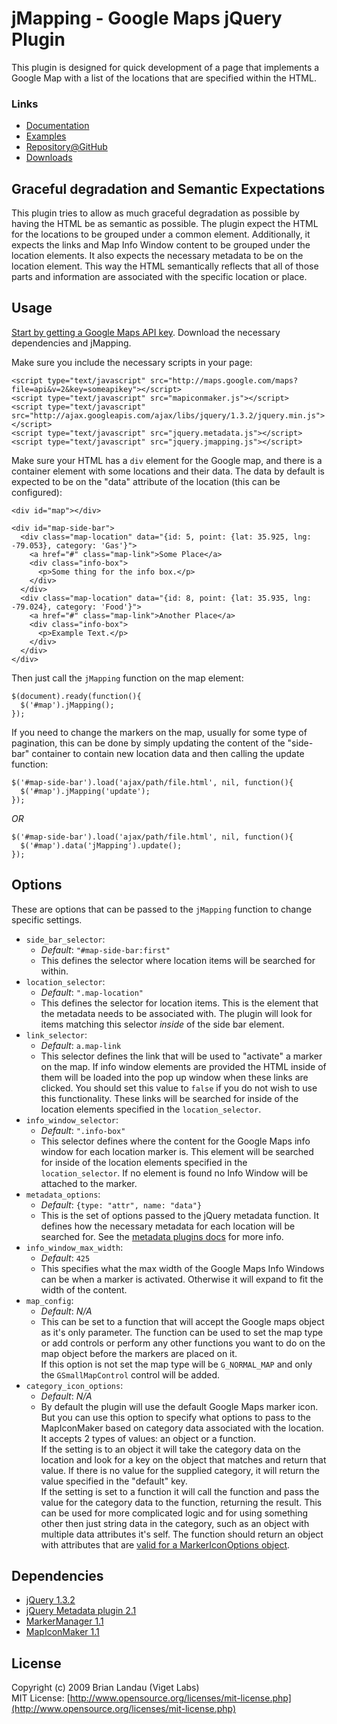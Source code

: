 jMapping - Google Maps jQuery Plugin
=====================================

This plugin is designed for quick development of a page that implements 
a Google Map with a list of the locations that are specified within the HTML.


### Links

* [Documentation](http://vigetlabs.github.com/jmapping/ "jMapping Documentation")
* [Examples](http://vigetlabs.github.com/jmapping/examples/ "jMapping: Examples")
* [Repository@GitHub](http://github.com/vigetlabs/jmapping)
* [Downloads](http://wiki.github.com/vigetlabs/jmapping/downloads)


Graceful degradation and Semantic Expectations
-----------------------------------------------

This plugin tries to allow as much graceful degradation as possible by having the HTML be as semantic as possible.
The plugin expect the HTML for the locations to be grouped under a common element.
Additionally, it expects the links and Map Info Window content to be grouped under the location elements.
It also expects the necessary metadata to be on the location element.
This way the HTML semantically reflects that all of those parts and information are associated with the specific location or place.


Usage
------

[Start by getting a Google Maps API key](http://code.google.com/apis/maps/signup.html).
Download the necessary dependencies and jMapping.

Make sure you include the necessary scripts in your page:

    <script type="text/javascript" src="http://maps.google.com/maps?file=api&v=2&key=someapikey"></script>
    <script type="text/javascript" src="mapiconmaker.js"></script>
    <script type="text/javascript" src="http://ajax.googleapis.com/ajax/libs/jquery/1.3.2/jquery.min.js"></script>
    <script type="text/javascript" src="jquery.metadata.js"></script>
    <script type="text/javascript" src="jquery.jmapping.js"></script>

Make sure your HTML has a `div` element for the Google map, and there is a container element with some locations and their data. The data by default is expected to be on the "data" attribute of the location (this can be configured):

    <div id="map"></div>
    
    <div id="map-side-bar">
      <div class="map-location" data="{id: 5, point: {lat: 35.925, lng: -79.053}, category: 'Gas'}">
        <a href="#" class="map-link">Some Place</a>
        <div class="info-box">
          <p>Some thing for the info box.</p>
        </div>
      </div>
      <div class="map-location" data="{id: 8, point: {lat: 35.935, lng: -79.024}, category: 'Food'}">
        <a href="#" class="map-link">Another Place</a>
        <div class="info-box">
          <p>Example Text.</p>
        </div>
      </div>
    </div>

Then just call the `jMapping` function on the map element:

    $(document).ready(function(){
      $('#map').jMapping();
    });


If you need to change the markers on the map, usually for some type of pagination, this can be done by simply updating the content of the "side-bar" container to contain new location data and then calling the update function:

    $('#map-side-bar').load('ajax/path/file.html', nil, function(){
      $('#map').jMapping('update');
    });

*OR*

    $('#map-side-bar').load('ajax/path/file.html', nil, function(){
      $('#map').data('jMapping').update();
    });


Options
--------

These are options that can be passed to the `jMapping` function to change specific settings.


* `side_bar_selector`:
  * *Default*: `"#map-side-bar:first"`
  * This defines the selector where location items will be searched for within.
* `location_selector`:
  * *Default*: `".map-location"`
  * This defines the selector for location items. This is the element that the metadata
    needs to be associated with. The plugin will look for items matching this selector *inside* of the side bar element.
* `link_selector`:
  * *Default*: `a.map-link`
  * This selector defines the link that will be used to "activate" a marker on the map. 
    If info window elements are provided the HTML inside of them will be loaded into 
    the pop up window when these links are clicked. You should set this value to `false`
    if you do not wish to use this functionality.
    These links will be searched for inside of the location elements specified in the `location_selector`.
* `info_window_selector`:
  * *Default*: `".info-box"`
  * This selector defines where the content for the Google Maps info window for each location marker is.
    This element will be searched for inside of the location elements specified in the `location_selector`.
    If no element is found no Info Window will be attached to the marker.
* `metadata_options`:
  * *Default*: `{type: "attr", name: "data"}`
  * This is the set of options passed to the jQuery metadata function. It defines how the necessary
    metadata for each location will be searched for.
    See the [metadata plugins docs](http://docs.jquery.com/Plugins/Metadata/metadata#toptions) for more info.
* `info_window_max_width`:
  * *Default*: `425`
  * This specifies what the max width of the Google Maps Info Windows can be when a marker is activated.
    Otherwise it will expand to fit the width of the content.
* `map_config`:
  * *Default*: *N/A*
  * This can be set to a function that will accept the Google maps object as it's only parameter.
    The function can be used to set the map type or add controls or perform any other functions you
    want to do on the map object before the markers are placed on it.  
    If this option is not set the map type will be `G_NORMAL_MAP` and only the `GSmallMapControl`
    control will be added.
* `category_icon_options`:
  * *Default*: *N/A*
  * By default the plugin will use the default Google Maps marker icon. But you can use this option
    to specify what options to pass to the MapIconMaker based on category data associated with the location.
    It accepts 2 types of values: an object or a function.  
    If the setting is to an object it will take the category data on the location and look for a key on the object
    that matches and return that value. If there is no value for the supplied category, it will return
    the value specified in the "default" key.  
    If the setting is set to a function it will call the function and  pass the value for the
    category data to the function, returning the result. This can be used for more complicated logic and for
    using something other then just string data in the category, such as an object with multiple data
    attributes it's self. The function should return an object with attributes that are 
    [valid for a MarkerIconOptions object](http://gmaps-utility-library.googlecode.com/svn/trunk/mapiconmaker/1.1/docs/reference.html).


Dependencies
-------------

* [jQuery 1.3.2](http://docs.jquery.com/Downloading_jQuery)
* [jQuery Metadata plugin 2.1](http://plugins.jquery.com/project/metadata)
* [MarkerManager 1.1](http://gmaps-utility-library.googlecode.com/svn/trunk/markermanager/1.1/)
* [MapIconMaker 1.1](http://gmaps-utility-library.googlecode.com/svn/trunk/mapiconmaker/1.1/)


License
--------

Copyright (c) 2009 Brian Landau (Viget Labs)  
MIT License: [http://www.opensource.org/licenses/mit-license.php](http://www.opensource.org/licenses/mit-license.php)
